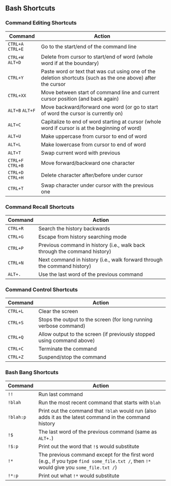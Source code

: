 ## Bash Shortcuts
### Command Editing Shortcuts

| Command           | Action                                                                                                       |
| ----------------- | ------------------------------------------------------------------------------------------------------------ |
| `CTRL+A` `CTRL+E` | Go to the start/end of the command line                                                                      |
| `CTRL+W` `ALT+D`  | Delete from cursor to start/end of word (whole word if at the boundary)                                      |
| `CTRL+Y`          | Paste word or text that was cut using one of the deletion shortcuts (such as the one above) after the cursor |
| `CTRL+XX`         | Move between start of command line and current cursor position (and back again)                              |
| `ALT+B` `ALT+F`   | Move backward/forward one word (or go to start of word the cursor is currently on)                           |
| `ALT+C`           | Capitalize to end of word starting at cursor (whole word if cursor is at the beginning of word)              |
| `ALT+U`           | Make uppercase from cursor to end of word                                                                    |
| `ALT+L`           | Make lowercase from cursor to end of word                                                                    |
| `ALT+T`           | Swap current word with previous                                                                              |
| `CTRL+F` `CTRL+B` | Move forward/backward one character                                                                          |
| `CTRL+D` `CTRL+H` | Delete character after/before under cursor                                                                   |
| `CTRL+T`          | Swap character under cursor with the previous one                                                            |

### Command Recall Shortcuts
| Command  | Action                                                                    |
| -------- | ------------------------------------------------------------------------- |
| `CTRL+R` | Search the history backwards                                              |
| `CTRL+G` | Escape from history searching mode                                        |
| `CTRL+P` | Previous command in history (i.e., walk back through the command history) |
| `CTRL+N` | Next command in history (i.e., walk forward through the command history)  |
| `ALT+.`  | Use the last word of the previous command                                 |

### Command Control Shortcuts
| Command  | Action                                                                 |
| -------- | ---------------------------------------------------------------------- |
| `CTRL+L` | Clear the screen                                                       |
| `CTRL+S` | Stops the output to the screen (for long running verbose command)      |
| `CTRL+Q` | Allow output to the screen (if previously stopped using command above) |
| `CTRL+C` | Terminate the command                                                  |
| `CTRL+Z` | Suspend/stop the command                                               |

### Bash Bang Shortcuts
| Command   | Action                                                                                                                                |
| --------- | ------------------------------------------------------------------------------------------------------------------------------------- |
| `!!`      | Run last command                                                                                                                      |
| `!blah`   | Run the most recent command that starts with `blah`                                                                                   |
| `!blah:p` | Print out the command that `!blah` would run (also adds it as the latest command in the command history                               |
| `!$`      | The last word of the previous command (same as `ALT+.`)                                                                               |
| `!$:p`    | Print out the word that `!$` would substitute                                                                                         |
| `!*`      | The previous command except for the first word (e.g., if you type `find some_file.txt /`, then `!*` would give you `some_file.txt /`) |
| `!*:p`    | Print out what `!*` would substitute                                                                                                                                      |
